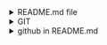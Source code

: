 <details>
  <summary>README.md file</summary>

**Что такое README.md?**

README — это текстовый файл , который представляет и объясняет проект. Он содержит информацию, которая обычно требуется для понимания сути проекта.

![image alt](https://github.com/haydarsho/Softclub/blob/141a413717e2dafe6223b19bc147d82db4bc481d/%D0%A1%D0%BD%D0%B8%D0%BC%D0%BE%D0%BA%20%D1%8D%D0%BA%D1%80%D0%B0%D0%BD%D0%B0%202025-01-21%20142117.png)

**Что делает файл README.md?**

Файл README.md служит руководством для пользователей и разработчиков, объясняя, что такое проект, как его настроить и как внести свой вклад. Он часто служит первым документом, который люди читают, когда сталкиваются с новым проектом, особенно на таких платформах, как GitHub.


**Что можно сделать с README.md?**

В README-файл профиля можно добавлять различные виджеты со статистическими данными о себе и свой деятельности на GitHub. Данные автоматически обновляются с некоторой периодичностью и в профиле всегда отображается актуальная информация:

**Локальные системы контроля версий**

Многие люди предпочитают копировать файлы в другой каталог (возможно, в каталог с временной меткой, если они умны). Этот подход очень распространен, потому что он очень прост, но он также невероятно подвержен ошибкам. Легко забыть, в каком каталоге вы находитесь, и случайно записать не в тот файл или скопировать файлы, которые вы не хотели.

Чтобы решить эту проблему, программисты давно разработали локальные системы контроля версий, имеющие простую базу данных, в которой все изменения в файлах хранятся под контролем версий.



![image alt](https://github.com/haydarsho/Softclub/blob/3fb10a39fbe4d5d0397d7de2b5e20799cf5cd03f/%D0%A1%D0%BD%D0%B8%D0%BC%D0%BE%D0%BA%20%D1%8D%D0%BA%D1%80%D0%B0%D0%BD%D0%B0%202025-01-21%20144941.png)

**Как можно создать новую версию**

Чтобы создать новую версию, перейдите в раздел «Версии» в меню слева. Затем нажмите кнопку «Добавить новую версию» в правом верхнем углу. Выберите версию, из которой нужно сделать форк. Это создаст копию этой версии, вы не сможете вернуть изменения в версию, которая была форкнута.


<details>
<summary>Подробнее ...</summary>


Бета
Указание того, что версия является бета-версией, добавит значок рядом с версией в раскрывающемся селекторе версий. Это не создает выноску на странице или какие-либо другие видимые изменения.

Публичный
Выбор этого параметра сделает его доступным в раскрывающемся списке выбора версии и для всех, кто может просматривать ваши документы. Если этот параметр не выбран, эта версия будет видна только администраторам проекта.

Устаревший
Выберите это, чтобы отметить более старые версии. Помимо значка «устаревшая» рядом с версией в раскрывающемся списке версий, пользователи также увидят большой красный баннер над документами при посещении этой устаревшей версии. Вот как это выглядит:

![image alt](https://github.com/haydarsho/Softclub/blob/66d47f7f71f98b23bc7e6ef5d6b0d6d98bbbfa9c/%D0%A1%D0%BD%D0%B8%D0%BC%D0%BE%D0%BA%20%D1%8D%D0%BA%D1%80%D0%B0%D0%BD%D0%B0%202025-01-21%20150647.png)
  
</details>

</details>




<details>
  <summary>GIT</summary>

**What is GIT**

Git — это бесплатная распределенная система управления версиями с открытым исходным кодом, предназначенная для быстрой и эффективной обработки любых проектов: от небольших до очень крупных.

![image alt](https://github.com/haydarsho/Softclub/blob/ae6c8648ee92f5d107b523b269449c6b97ae75a2/%D0%A1%D0%BD%D0%B8%D0%BC%D0%BE%D0%BA%20%D1%8D%D0%BA%D1%80%D0%B0%D0%BD%D0%B0%202025-01-21%20152518.png)

Какую пользу вы получите от Git?

Теперь вы знаете, что Git помогает вам управлять вашим кодом. Более того, он также помогает вам загружать, передавать на аутсорсинг или хранить ваш код. Есть несколько облачных хостинговых сервисов, которые позволяют вам это делать. Например, BitBucket, Github, GitLab и т. д.

<details>
  <summary>**Подробнее ...**</summary>

  **Git и Github в сочетании помогут вам -**

Сохраните свой код на всю жизнь.
Сотрудничайте с другими разработчиками и работайте вместе.
Отслеживайте изменения проекта с момента его создания!
Найдите людей, работающих над похожими проектами
Создайте свой публичный портфель! Давайте!

</details>

</details>




<details>
  <summary>github in README.md</summary>

**What is README.md in GitHub?**

When you create a repository or a project, GitHub gives you the option of a default readme. The default readme file contains the repository name and some basic instructions. The file format is 'md', which stands for Markdown documentation. It is a lightweight markup language that can be easily converted to text

![image alt](https://github.com/haydarsho/Softclub/blob/c4b87f1bc33fbaae15fc646de1170f4901de5aae/%D0%A1%D0%BD%D0%B8%D0%BC%D0%BE%D0%BA%20%D1%8D%D0%BA%D1%80%D0%B0%D0%BD%D0%B0%202025-01-21%20154147.png)

**What does README do in GitHub?**

You can add a README file to your repository to tell other people why your project is useful, what they can do with your project, and how they can use it.

The profile README will be removed from your GitHub profile if any of the following apply:

The README file is removed or made empty.

The repository is made private.

The repository name no longer matches your username due to a change in either or both names.
  
</details>



